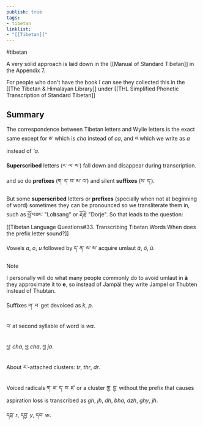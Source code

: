 ```yaml
---
publish: true
tags:
- tibetan
linklist:
- "[[Tibetan]]"
---
```

#tibetan

A very solid approach is laid down in the [[Manual of Standard Tibetan]] in the Appendix 7.

For people who don't have the book I can see they collected this in the [[The Tibetan & Himalayan Library]] under [[THL Simplified Phonetic Transcription of Standard Tibetan]]

## Summary

The correspondence between Tibetan letters and Wylie letters is the exact same except for ཅ་ which is *cha* instead of *ca*, and འ which we write as *a* instead of *'a*.

**Superscribed** letters (ར་ ལ་ ས་) fall down and disappear during transcription. and so do **prefixes** (ག་ ད་ བ་ མ་ འ་) and silent **suffixes** (ས་ ད་). 

But some **superscribed** letters or **prefixes** (specially when not at beginning of word) sometimes they can be pronounced so we transliterate them in, such as བློ་བཟང་ "Lo**b**sang" or རྡོ་རྗེ་ "Dorje". So that leads to the question: [[Tibetan Language Questions#33. Transcribing Tibetan Words When does the prefix letter sound?]]

Vowels *a*, *o*, *u* followed by ད་ ན་ ལ་ ས་ acquire umlaut *ä*, *ö*, *ü*.

> [!note]
> I personally will do what many people commonly do to avoid umlaut in **ä** they approximate it to **e**, so instead of Jampäl they write Jampel or Thubten instead of Thubtan.

Suffixes ག་ བ་ get devoiced as *k*, *p*.

བ་ at second syllable of word is *wa*.

པྱ་ *cha*, ཕྱ *cha*, བྱ *ja*.

About ར་-attached clusters: *tr*, *thr*, *dr*.

Voiced radicals ག་ ཇ་ ད་ བ་ ཛ་ or a cluster གྱ་ བྱ་ without the prefix that causes aspiration loss is transcribed as *gh*, *jh*, *dh*, *bha*, *dzh*, *ghy*, *jh*.

དབྲ་ *r*, དབྱ་ *y*, དབ་ *w*.
